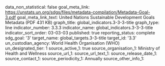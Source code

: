 data_non_statistical: false
goal_meta_link: https://unstats.un.org/sdgs/files/metadata-compilation/Metadata-Goal-3.pdf
goal_meta_link_text: United Nations Sustainable Development Goals Metadata (PDF 431
  KB)
graph_title: global_indicators.3-3-3-title
graph_type: line
indicator_number: 3.3.3
indicator_name: global_indicators.3-3-3-title
indicator_sort_order: 03-03-03
published: true
reporting_status: complete
sdg_goal: '3'
target_name: global_targets.3-3-title
target_id: '3.3'
un_custodian_agency: World Health Organisation (WHO)
un_designated_tier: 1
source_active_1: true
source_organisation_1: Ministry of Health and Wellness
source_url_1: 
source_url_text_1: 
source_release_date_1: 
source_contact_1: 
source_periodicity_1: Annually
source_other_info_1: 